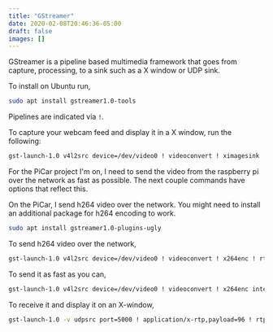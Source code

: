 ```yaml
---
title: "GStreamer"
date: 2020-02-08T20:46:36-05:00
draft: false
images: []
---
```


GStreamer is a pipeline based multimedia framework that goes from capture, processing, to a sink such as a X window or UDP sink.

To install on Ubuntu run,

```bash
sudo apt install gstreamer1.0-tools
```

Pipelines are indicated via `!`.

To capture your webcam feed and display it in a X window, run the following:

```bash
gst-launch-1.0 v4l2src device=/dev/video0 ! videoconvert ! ximagesink
```

For the PiCar project I'm on, I need to send the video from the raspberry pi over the network as fast as possible. The next couple commands have options that reflect this.

On the PiCar, I send h264 video over the network. You might need to install an additional package for h264 encoding to work.

```bash
sudo apt install gstreamer1.0-plugins-ugly
```

To send h264 video over the network,

```bash
gst-launch-1.0 v4l2src device=/dev/video0 ! videoconvert ! x264enc ! rtph264pay ! udpsink host=192.168.0.2 port=5000
```

To send it as fast as you can,

```bash
gst-launch-1.0 v4l2src device=/dev/video0 ! videoconvert ! x264enc interlaced=true tune=zerolatency speed-preset=ultrafast ! rtph264pay ! udpsink host=192.168.0.2 port=5000
```

To receive it and display it on an X-window,

```bash
gst-launch-1.0 -v udpsrc port=5000 ! application/x-rtp,payload=96 ! rtph264depay ! decodebin ! videoconvert n-threads=4 ! ximagesink
```

